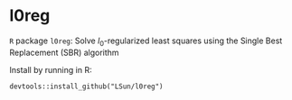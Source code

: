 # l0reg

`R` package `l0reg`: Solve $l_0$-regularized least squares using the Single Best Replacement (SBR) algorithm

Install by running in R:

`devtools::install_github("LSun/l0reg")`
